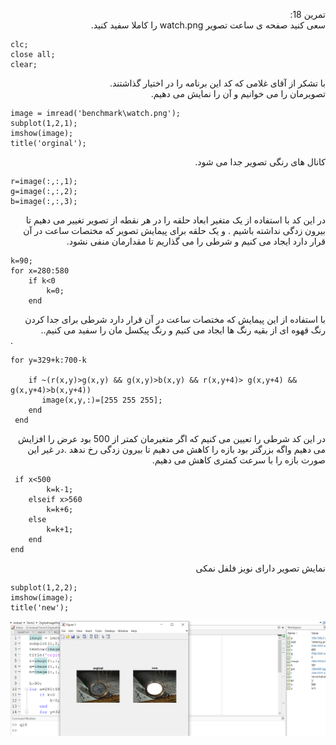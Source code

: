 <div dir ="rtl">

تمرین 18:<br/>
     سعی کنید صفحه ی ساعت تصویر watch.png را کاملا سفید کنید.  <br/>

</div>

```
clc;
close all;
clear;
```
<div dir ="rtl">
با تشکر از آقای غلامی که کد این  برنامه را در اختیار گذاشتند. <br/>
</div>
<div dir ="rtl">
تصویرمان را می خوانیم و آن را نمایش می دهیم. <br/>
</div>

```
image = imread('benchmark\watch.png');
subplot(1,2,1);
imshow(image);
title('orginal');
```
<div dir ="rtl">
کانال های رنگی تصویر جدا می شود. <br/>
</div>

```
r=image(:,:,1);
g=image(:,:,2);
b=image(:,:,3);

```

<div dir ="rtl">
  در این کد با استفاده از یک متغیر ابعاد حلقه را در هر نقطه از تصویر تغییر می دهیم تا بیرون زدگی نداشته باشیم . و یک حلقه برای پیمایش تصویر که مختصات ساعت در آن قرار دارد ایجاد می کنیم و شرطی را می گذاریم تا مقدارمان منفی نشود.<br/>
</div>

```
k=90;
for x=280:580
    if k<0
        k=0;
    end
```
<div dir ="rtl">
  با استفاده از این پیمایش  که مختصات ساعت در آن قرار دارد شرطی برای جدا کردن رنگ قهوه ای از بقیه رنگ ها  ایجاد می کنیم و رنگ پیکسل مان را سفید می کنیم..<br/>
</div>.

```
for y=329+k:700-k 
        
    if ~(r(x,y)>g(x,y) && g(x,y)>b(x,y) && r(x,y+4)> g(x,y+4) && g(x,y+4)>b(x,y+4))
       image(x,y,:)=[255 255 255];
    end       
 end

```
<div dir ="rtl">
 در این کد شرطی را تعیین می کنیم که اگر متغیرمان کمتر از 500 بود عرض را افزایش می دهیم واگه بزرگتر بود بازه را کاهش می دهیم تا بیرون زدگی رخ ندهد .در غیر این صورت  بازه را با سرعت کمتری کاهش می دهیم.<br/>
</div>

```
 if x<500
        k=k-1;
    elseif x>560
        k=k+6;
    else
        k=k+1;
    end
end
```
<div dir ="rtl">
 نمایش تصویر دارای نویز فلفل  نمکی <br/>
</div>

```
subplot(1,2,2);
imshow(image);
title('new');
```

![out](https://github.com/semnan-university-ai/image-processing-class/blob/main/excersiecs/FatemehSeyfi/18/q18.png)

